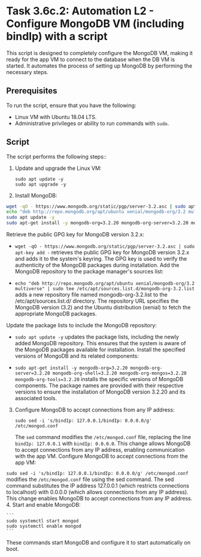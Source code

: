 # Task 3.6c.2: Automation L2 - Configure MongoDB VM (including bindIp) with a script

This script is designed to completely configure the MongoDB VM, making it ready for the app VM to connect to the database when the DB VM is started. It automates the process of setting up MongoDB by performing the necessary steps.

## Prerequisites

To run the script, ensure that you have the following:

- Linux VM with Ubuntu 18.04 LTS.
- Administrative privileges or ability to run commands with `sudo`.


## Script 

The script performs the following steps::

1. Update and upgrade the Linux VM:

    ```
    sudo apt update -y
    sudo apt upgrade -y
    ```

2. Install MongoDB:

```bash
wget -qO - https://www.mongodb.org/static/pgp/server-3.2.asc | sudo apt-key add -
echo "deb http://repo.mongodb.org/apt/ubuntu xenial/mongodb-org/3.2 multiverse" | sudo tee /etc/apt/sources.list.d/mongodb-org-3.2.list
sudo apt update -y
sudo apt-get install -y mongodb-org=3.2.20 mongodb-org-server=3.2.20 mongodb-org-shell=3.2.20 mongodb-org-mongos=3.2.20 mongodb-org-tools=3.2.20

```
Retrieve the public GPG key for MongoDB version 3.2.x:

- `wget -qO - https://www.mongodb.org/static/pgp/server-3.2.asc | sudo apt-key add -` retrieves the public GPG key for MongoDB version 3.2.x and adds it to the system's keyring.
The GPG key is used to verify the authenticity of the MongoDB packages during installation.
Add the MongoDB repository to the package manager's sources list:

- `echo "deb http://repo.mongodb.org/apt/ubuntu xenial/mongodb-org/3.2 multiverse" | sudo tee /etc/apt/sources.list.d/mongodb-org-3.2.list` adds a new repository file named mongodb-org-3.2.list to the /etc/apt/sources.list.d/ directory.
The repository URL specifies the MongoDB version (3.2) and the Ubuntu distribution (xenial) to fetch the appropriate MongoDB packages.


Update the package lists to include the MongoDB repository:

- `sudo apt update -y` updates the package lists, including the newly added MongoDB repository.
This ensures that the system is aware of the MongoDB packages available for installation.
Install the specified versions of MongoDB and its related components:

- `sudo apt-get install -y mongodb-org=3.2.20 mongodb-org-server=3.2.20 mongodb-org-shell=3.2.20 mongodb-org-mongos=3.2.20 mongodb-org-tools=3.2.20` installs the specific versions of MongoDB components.
The package names are provided with their respective versions to ensure the installation of MongoDB version 3.2.20 and its associated tools.

3. Configure MongoDB to accept connections from any IP address:

    ```
    sudo sed -i 's/bindIp: 127.0.0.1/bindIp: 0.0.0.0/g' /etc/mongod.conf
    ```

   The `sed` command modifies the `/etc/mongod.conf` file, replacing the line `bindIp: 127.0.0.1` with `bindIp: 0.0.0.0`. This change allows MongoDB to accept connections from any IP address, enabling communication with the app VM.
Configure MongoDB to accept connections from the app VM:

`sudo sed -i 's/bindIp: 127.0.0.1/bindIp: 0.0.0.0/g' /etc/mongod.conf` modifies the `/etc/mongod.conf` file using the sed command.
The sed command substitutes the IP address 127.0.0.1 (which restricts connections to localhost) with 0.0.0.0 (which allows connections from any IP address). This change enables MongoDB to accept connections from any IP address.
4. Start and enable MongoDB:

    ```
    sudo systemctl start mongod
    sudo systemctl enable mongod
    ```

   These commands start MongoDB and configure it to start automatically on boot.

